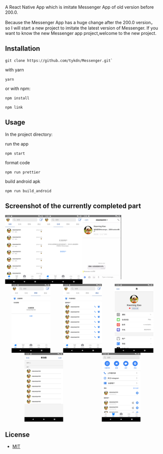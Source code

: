 A React Native App which is imitate Messenger App of old version before 200.0.

Because the Messenger App has a huge change after the 200.0 version，so I will start a new project to imitate the latest version of Messenger.
If you want to know the new Messenger app project,welcome to the new project.

## Installation

```
git clone https://github.com/tykdn/Messenger.git`
```
with yarn
```
yarn
```
or with npm:
```
npm install
```
```
npm link
```

## Usage

In the project directory:<br/>

run the app
```
npm start
```
format code
```
npm run prettier
```
build android apk
```
npm run build_android
```
##  Screenshot of the currently completed part


<div style="display:flex;">
  <img  src="./screenshot/Screenshot_1550592312.png" alt="img" align=center  width="25%" height="25%" />
  <img  src="./screenshot/Screenshot_1550592318.png"  alt="img" align=center  width="25%" height="25%" />
  <img  src="./screenshot/1551100342005.jpg"  alt="img" align=center  width="25%" height="25%" />
</div>
<div style="display:flex;justify-content:space-around">
  <img  src="./screenshot/Screenshot_1550592321.png"  alt="img" align=center  width="25%" height="25%" />
  <img  src="./screenshot/Screenshot_1550592325.png"  alt="img" align=center  width="25%" height="25%" />
  <img  src="./screenshot/Screenshot_1550592331.png"  alt="img" align=center  width="25%" height="25%" />
</div>
<div style="display:flex;justify-content:space-around">
  <img  src="./screenshot/Screenshot_1550592338.png"  alt="img" align=center  width="25%" height="25%" />
  <img  src="./screenshot/Screenshot_1550592347.png"  alt="img" align=center  width="25%" height="25%" />
</div>

## License

- [MIT](LICENSE)

